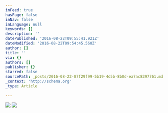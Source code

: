 ```yaml
---
inFeed: true
hasPage: false
inNav: false
inLanguage: null
keywords: []
description: ''
datePublished: '2016-08-22T09:55:41.921Z'
dateModified: '2016-08-22T09:54:45.560Z'
author: []
title: ''
via: {}
authors: []
publisher: {}
starred: false
sourcePath: _posts/2016-08-22-87f29f99-5b19-4d5b-8b0d-ea7ac8397761.md
_context: 'http://schema.org'
_type: Article

---
```

![](https://the-grid-user-content.s3-us-west-2.amazonaws.com/33bb287f-affc-4d40-b2c2-da5ddd6c12ef.png)
![](https://the-grid-user-content.s3-us-west-2.amazonaws.com/3955b2ee-5f88-4df9-a890-df3c827adafe.jpg)